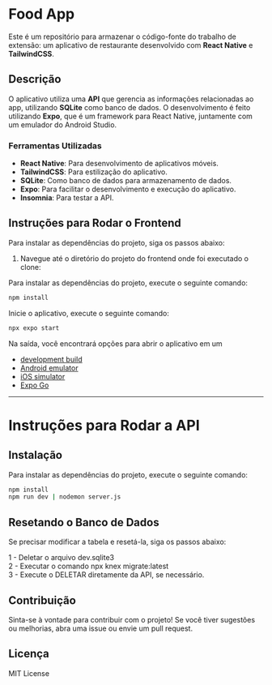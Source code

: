# Food App

Este é um repositório para armazenar o código-fonte do trabalho de extensão: um aplicativo de restaurante desenvolvido com **React Native** e **TailwindCSS**.

## Descrição

O aplicativo utiliza uma **API** que gerencia as informações relacionadas ao app, utilizando **SQLite** como banco de dados. O desenvolvimento é feito utilizando **Expo**, que é um framework para React Native, juntamente com um emulador do Android Studio.

### Ferramentas Utilizadas

- **React Native**: Para desenvolvimento de aplicativos móveis.
- **TailwindCSS**: Para estilização do aplicativo.
- **SQLite**: Como banco de dados para armazenamento de dados.
- **Expo**: Para facilitar o desenvolvimento e execução do aplicativo.
- **Insomnia**: Para testar a API.

## Instruções para Rodar o Frontend

Para instalar as dependências do projeto, siga os passos abaixo:

1. Navegue até o diretório do projeto do frontend onde foi executado o clone:
   

Para instalar as dependências do projeto, execute o seguinte comando:

```bash
npm install
```
Inicie o aplicativo, execute o seguinte comando:

```bash
npx expo start
```
 Na saída, você encontrará opções para abrir o aplicativo em um
- [development build](https://docs.expo.dev/develop/development-builds/introduction/)
- [Android emulator](https://docs.expo.dev/workflow/android-studio-emulator/)
- [iOS simulator](https://docs.expo.dev/workflow/ios-simulator/)
- [Expo Go](https://expo.dev/go)
___
# Instruções para Rodar a API

## Instalação

Para instalar as dependências do projeto, execute o seguinte comando:

```bash
npm install
npm run dev | nodemon server.js
```

## Resetando o Banco de Dados
Se precisar modificar a tabela e resetá-la, siga os passos abaixo:

1 - Deletar o arquivo dev.sqlite3 <br>
2 - Executar o comando npx knex migrate:latest <br>
3 -  Execute o DELETAR diretamente da API, se necessário.

## Contribuição
Sinta-se à vontade para contribuir com o projeto! Se você tiver sugestões ou melhorias, abra uma issue ou envie um pull request.

## Licença
MIT License
